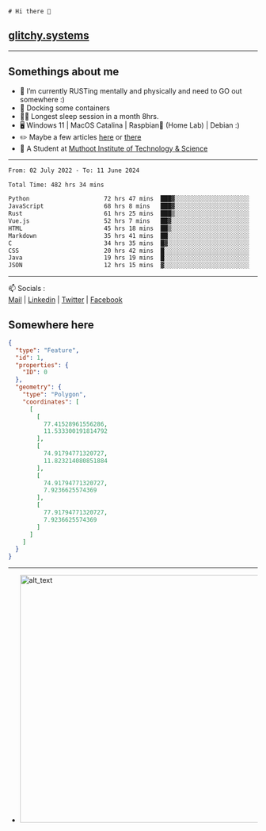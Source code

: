 ```
# Hi there 👋
```
## [glitchy.systems](https://glitchy.systems)
---

## Somethings about me



- 🌱 I’m currently RUSTing mentally and physically and need to GO out somewhere :)
- 🐋 Docking some containers
- 😶‍🌫️ Longest sleep session in a month 8hrs.
- 🖥️ Windows 11 | MacOS Catalina | Raspbian🥧 (Home Lab) | Debian :)
- ✏️ Maybe a few articles [here](https://medium.com/@advaithnarayanan8) or [there](https://medium.com/@advaithnarayanan8)
- 📑 A Student at [Muthoot Institute of Technology & Science](https://mgmits.ac.in/)



---

<!--START_SECTION:waka-->

```txt
From: 02 July 2022 - To: 11 June 2024

Total Time: 482 hrs 34 mins

Python                     72 hrs 47 mins  ███▓░░░░░░░░░░░░░░░░░░░░░   15.08 %
JavaScript                 68 hrs 8 mins   ███▓░░░░░░░░░░░░░░░░░░░░░   14.12 %
Rust                       61 hrs 25 mins  ███▒░░░░░░░░░░░░░░░░░░░░░   12.73 %
Vue.js                     52 hrs 7 mins   ██▓░░░░░░░░░░░░░░░░░░░░░░   10.80 %
HTML                       45 hrs 18 mins  ██▒░░░░░░░░░░░░░░░░░░░░░░   09.39 %
Markdown                   35 hrs 41 mins  ██░░░░░░░░░░░░░░░░░░░░░░░   07.40 %
C                          34 hrs 35 mins  █▓░░░░░░░░░░░░░░░░░░░░░░░   07.17 %
CSS                        20 hrs 42 mins  █░░░░░░░░░░░░░░░░░░░░░░░░   04.29 %
Java                       19 hrs 19 mins  █░░░░░░░░░░░░░░░░░░░░░░░░   04.00 %
JSON                       12 hrs 15 mins  ▓░░░░░░░░░░░░░░░░░░░░░░░░   02.54 %
```

<!--END_SECTION:waka-->

---

📫 Socials :<br>
[Mail](mailto:advaith@glitchy.systems) | [Linkedin](https://www.linkedin.com/in/advaith-narayanan-a72152214/) | [Twitter](https://twitter.com/advaithnarayan) | [Facebook](https://screenmessage.com/qinq)

## Somewhere here

```geojson
{
  "type": "Feature",
  "id": 1,
  "properties": {
    "ID": 0
  },
  "geometry": {
    "type": "Polygon",
    "coordinates": [
      [
        [
          77.41528961556286,
          11.533300191814792
        ],
        [
          74.91794771320727,
          11.823214080851884
        ],
        [
          74.91794771320727,
          7.9236625574369
        ],
        [
          77.91794771320727,
          7.9236625574369
        ]
      ]
    ]
  }
}
```


--- 
- [<img alt="alt_text" width="500px" src="https://valid.x86.fr/cache/banner/xv24bv-6.png" />](https://valid.x86.fr/xv24bv)


